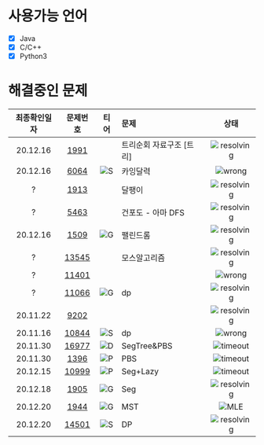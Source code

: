 # 사용가능 언어
- [x] Java
- [x] C/C++
- [x] Python3  

[S_url]:https://img.shields.io/static/v1?label&message=S&color=grey
[G_url]:https://img.shields.io/static/v1?label&message=G&color=yellow
[P_url]:https://img.shields.io/static/v1?label&message=P&color=lightgreen
[D_url]:https://img.shields.io/static/v1?label&message=D&color=blue
[wrong_url]:https://img.shields.io/static/v1?label&message=wrong&color=red
[timeout_url]:https://img.shields.io/static/v1?label&message=TimeOut&color=yellow
[mle_url]:https://img.shields.io/static/v1?label&message=MLE&color=yellow
[resolving_url]:https://img.shields.io/static/v1?label&message=resolving&color=green

# 해결중인 문제
최종확인일자 | 문제번호 | 티어 | 문제 | 상태 
:---: | :---: | :---: | :--- | :---:
20.12.16 | [1991](https://www.acmicpc.net/problem/1991) | | 트리순회 자료구조 [트리] | ![resolving][resolving_url]
20.12.16 | [6064](https://www.acmicpc.net/problem/6064) | ![S][S_url] | 카잉달력 |  ![wrong][wrong_url]
? | [1913](https://www.acmicpc.net/problem/1913) | | 달팽이 | ![resolving][resolving_url]
? | [5463](https://www.acmicpc.net/problem/5463) | | 건포도 - 아마 DFS | ![resolving][resolving_url] 
20.12.16 | [1509](https://www.acmicpc.net/problem/1509) | ![G][G_url] | 팰린드롬 | ![resolving][resolving_url]
? | [13545](https://www.acmicpc.net/problem/13545) | | 모스알고리즘 | ![resolving][resolving_url]
? | [11401](https://www.acmicpc.net/problem/11401)  | | | ![wrong][wrong_url]
? | [11066](https://www.acmicpc.net/problem/11066) | ![G][G_url] | dp | ![resolving][resolving_url]
20.11.22 | [9202](https://www.acmicpc.net/problem/9202) |  | | ![resolving][resolving_url]
20.11.16 | [10844](https://www.acmicpc.net/problem/10844) | ![S][S_url] | dp | ![wrong][wrong_url]
20.11.30 | [16977](https://www.acmicpc.net/problem/16977) | ![D][D_url] | SegTree&PBS | ![timeout][timeout_url]
20.11.30 | [1396](https://www.acmicpc.net/problem/1306) |![P][P_url] | PBS | ![timeout][timeout_url]
20.12.15 | [10999](https://www.acmicpc.net/problem/10999) | ![P][P_url] | Seg+Lazy | ![timeout][timeout_url]
20.12.18 | [1905](https://www.acmicpc.net/problem/1905) | ![G][G_url] | Seg | ![resolving][resolving_url]
20.12.20 | [1944](https://www.acmicpc.net/problem/1944) | ![G][G_url] | MST | ![MLE][mle_url]  
20.12.20 | [14501](https://www.acmicpc.net/problem/14501) | ![S][S_url] | DP | ![resolving][resolving_url]
